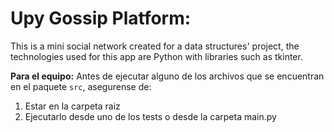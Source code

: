 # Upy Gossip Platform:
This is a mini social network created for a data structures' project, the technologies used for this app are Python with libraries such as tkinter.

**Para el equipo:** Antes de ejecutar alguno de los archivos que se encuentran en el paquete `src`, asegurense de:
1. Estar en la carpeta raiz
2. Ejecutarlo desde uno de los tests o desde la carpeta main.py